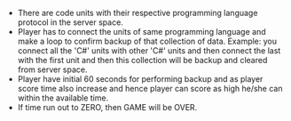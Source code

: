 - There are code units with their respective programming language protocol in the server space.
- Player has to connect the units of same programming language and make a loop to confirm backup of that collection of data. Example: you connect all the 'C#' units with other 'C#' units and then connect the last with the first unit and then this collection will be backup and cleared from server space. 
- Player have initial 60 seconds for performing backup and as player score time also increase and hence player can score as high he/she can within the available time.
- If time run out to ZERO, then GAME will be OVER.